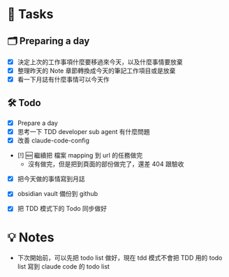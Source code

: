 # 📝 Tasks
## 🗂 Preparing a day
- [x] 決定上次的工作事項什麼要移過來今天，以及什麼事情要放棄
- [x] 整理昨天的 Note 章節轉換成今天的筆記工作項目或是放棄
- [x] 看一下月誌有什麼事情可以今天作

## 🛠 Todo
- [x] Prepare a day
- [x] 思考一下 TDD developer sub agent 有什麼問題
- [x] 改善 claude-code-config
- [!] 🆕 繼續把 檔案 mapping 到 url 的任務做完
	- 沒有做完，但是把到頁面的部份做完了，還差 404 跟驗收
- [x] 把今天做的事情寫到月誌
- [x] obsidian vault 備份到 github
- [x] 把 TDD 模式下的 Todo 同步做好


# 💡 Notes
- 下次開始前，可以先把 todo list 做好，現在 tdd 模式不會把 TDD 用的 todo list 寫到 claude code 的 todo list